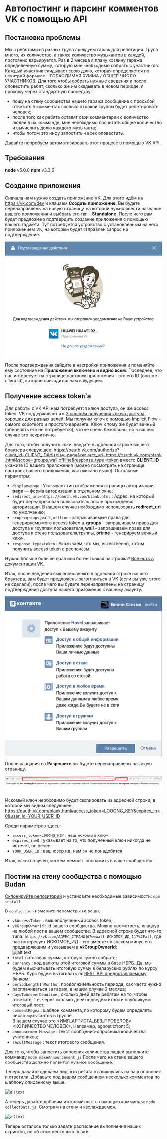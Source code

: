 Автопостинг и парсинг комментов VK с помощью API
================================================

Постановка проблемы
-------------------

Мы с ребятами из разных групп арендуем гараж для репетиций. Групп много, их количество, а также количество музыкантов в каждой, постоянно варьируется. Раз в 2 месяца я плачу хозяину гаража определенную сумму, которую мне необходимо собрать с участников. Каждый участник скидывает свою долю, которая определяется по нехитрой формуле НЕОБХОДИМАЯ СУММА / ОБЩЕЕ ЧИСЛО УЧАСТНИКОВ. Для того чтобы собрать нужные сведения и после оповестить ребят, сколько же им скидывать в новом периоде, я прохожу через стандартную процедуру:
- пощу на стену сообщества нашего гаража сообщение с просьбой ответить в комментах сколько от какой группы будет репетировать человек;
- после того как ребята оставят свои комментарии с количество людей в их комманде, мне необходимо посчитать общее количество и вычислить долю каждого музыканта;
- чтобы потом это инфу запостить и всех оповестить.

Давайте попробуем автоматизировать этот процесс в помощью VK API.

Требования
----------

**node** v5.0.0
**npm** v3.3.6

Создание приложения
-------------------

Сначала нам нужно создать приложение VK. Для этого идём на https://vk.com/dev и клацаем **Создать приложение**.
Вы будете перенаправлены на новую страницу, на которой нужно ввести название вашего приложения и выбрать его тип - **Standalone**.
После чего вам будет предложено подтвердить создание приложения с помощью вашего гаджета.
Тут потребуется устройство с установленным на него приложением VK, на который будет отправлен запрос на подтверждение.

![alt text](img/gadget.png "Подтверждение создания приложения VK с помощью гаджета")

После подтверждения зайдите в настройки приложения и поменяйте ему состояние на **Приложения включено и видно всем**.
Последнее, что нас интересует на странице настроек приложения - это его ID (оно же client id), которое пригодится нам в будущем.

Получение access token'а
------------------------

Для работы с VK API нам потребуется ключ доступа, он же access token. VK поддерживает аж [3 способа получения ключа доступа](https://vk.com/dev/access_token), хороших для разных целей.
Мы получим ключ с помощью Implicit Flow - самого короткого и простого варианта. Ключ к тому же будет вечный (обновлять его не потребуется), что не очень безопасно, но в нашем случае это некритично.

Для того, чтобы получить ключ введите в адресной строке вашего браузера следующее:
https://oauth.vk.com/authorize?client_id=CLIENT_ID&display=page&redirect_uri=https://oauth.vk.com/blank.html&scope=groups,wall,offline&response_type=token
вместо **CLIENT_ID** укажите ID вашего приложения (можно посмотреть на странице настроек вашего приложения, как описано выше).
Остальные параметры:
- ```display=page``` : 	Указывает тип отображения страницы авторизации.
**page** — форма авторизации в отдельном окне;
- ```redirect_uri=https://oauth.vk.com/blank.html``` : Адрес, на который будет переадресован пользователь после прохождения авторизации.
В нашем случае необходимо использовать **redirect_uri** по умолчанию;
- ```scope=groups,wall,offline``` : запрашиваемые права для генерируемымого access token'а.
**groups** - запрашиваем права для доступа к группам пользователя,
**wall** - запрашиваем права для доступа к стене пользователя/группы,
**offline** - генерируем вечный ключ.
- ```response_type=token```	: Указываем, что мы, естественно, хотим получить access token с респонсом.

Нужно больше больше прав или более тонкая настройка? [Bсё есть в документации VK](https://vk.com/dev/implicit_flow_user).

Итак, после введения вышеописанного в адресной строке вашего браузера, вам будет предложены залогиниться в VK (если вы уже этого не сделали), после чего вы будете перенаправлены на страницу подтверждения доступа нашего приложения к вашему акаунту.

![alt text](img/authorise_your_app.png "Разрешить VK приложению доступ к группам")

После клацания на **Разрешить** вы будете перенаправлены на такую страницу.

![alt text](img/access_token.png "Сгенерированный VK ключ доступа")

Искомый ключ необходимо будет скопировать из адресной строки, в которой мы видим следующее: https://oauth.vk.com/blank.html#access_token=LOOONG_KEY&expires_in=0&user_id=YOUR_USER_ID

Среди параметров здесь:
- ```access_token=LOOONG_KEY``` : наш искомый ключ;
- ```expires_in=0``` : указывает на то, что полученный ключ никогда не истечет, он вечен;
- ```YOUR_USER_ID``` : ваш юзер ид, нам он не понадобится.

Итак, ключ получен, можем немного поспамить в наше сообщество.

Постим на стену сообщества с помощью **Budan**
----------------------------------------------

[Склонируйте репозиторий](https://github.com/pavelbely/budan.git) и установите необходимые зависимости:
```npm install```

В ```config.json``` измените параметры на ваши:
- ```vkAccessToken``` : вышеполученный access token;
- ```vkGroupOwnerId``` : id вашего сообщества. Можно посмотреть, клацнув на любой пост в вашем сообществе. В адресной строке будет что-то типа: ```https://vk.com/АДРЕС_СТРАНИЦЫ?w=wall-ИСКОМОЕ_ИД_117%2Fall```,
где наc интересует ИСКОМОЕ_ИД - его вместе со знаком минус его предваряющим и указываем в **vkGroupOwnerId**;  
![alt text](img/group_owner_id.png "VK Group owner id")
- ```total``` : итоговая сумма, которую нужно собрать;
- ```currency``` : код валюты этой итоговой суммы в базе НБРБ. Да, мы будем высчитывать итоговую сумму в беларуских рублях по курсу НБРБ. Курс будем вытягивать по [REST API предоставляемому банком](http://www.nbrb.by/APIHelp/ExRates);
- ```periodLengthInMonths``` : продолжительность периода, как часто нужно расплачиваться за гараж, в нашем случае 2 месяца;
- ```daysToAnswerDeadline``` : сколько дней дать ребятам на то, чтобы ответить, т.е. через сколько дней подведём итоги и опубликуем итоговый пост;
- ```commentRegex``` : шаблон коммента, по которому будем определять число музыкантов в группе.  
В нашем случае это <ИМЯ_АРТИСТА_БЕЗ_ПРОБЕЛОВ> <КОЛИЧЕСТВО ЧЕЛОВЕК>. Например, agnosticfront 5;
- ```announcementMessage``` : текст сообщения-опросника количества учатсников;
- ```resultMessage``` : текст итогового сообщения.

Для того, чтобы запостить опросник количества людей выполните комманду
```node makeAnnouncement.js```
После чего на стене вашего сообщества должно появится нужное сообщение.

Теперь давайте сделаем вид, кто ребята откликнулись на ваш опросник и ответили. Добавьте под вашим сообщением несколько комментов по шаблону описанному выше.

![alt text](img/post_and_comments.png "Пост с комментариями")

А теперь давайте добавим итоговый пост с помощью комманды:
```node collectData.js```.
Смотрим на стену и наслаждаемся.

![alt text](img/result_post.png "Итоговый пост")

Теперь осталось только задать расписание выполнения наших скриптов, но об этом несколько позже.
